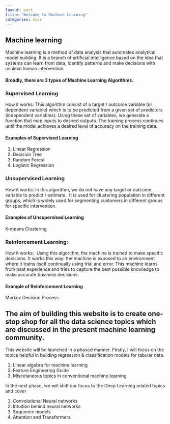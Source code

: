 ```yaml
---
layout: post
title: "Welcome to Machine Learning"
categories: misc
---
```

## Machine learning

Machine learning is a method of data analysis that automates analytical model building. It is a branch of artificial intelligence based on the idea that systems can learn from data, identify patterns and make decisions with minimal human intervention. 

#### Broadly, there are 3 types of Machine Learning Algorithms..
### Supervised Learning
How it works: This algorithm consist of a target / outcome variable (or dependent variable) which is to be predicted from a given set of predictors (independent variables). Using these set of variables, we generate a function that map inputs to desired outputs. The training process continues until the model achieves a desired level of accuracy on the training data. 
#### Examples of Supervised Learning 
1. Linear Regression
2. Decision Tree
3. Random Forest
4. Logistic Regression

### Unsupervised Learning
How it works: In this algorithm, we do not have any target or outcome variable to predict / estimate.  It is used for clustering population in different groups, which is widely used for segmenting customers in different groups for specific intervention. 
#### Examples of Unsupervised Learning 
K-means Clustering
 
### Reinforcement Learning:
How it works:  Using this algorithm, the machine is trained to make specific decisions. It works this way: the machine is exposed to an environment where it trains itself continually using trial and error. This machine learns from past experience and tries to capture the best possible knowledge to make accurate business decisions. 
#### Example of Reinforcement Learning
Markov Decision Process


## The aim of building this website is to create one-stop shop for all the data science topics which are discussed in the present machine learning community.

This website will be launched in a phased manner. Firstly, I will focus on the topics helpful in building regression & classification models for tabular data.
1. Linear algebra for machine learning
2. Feature Engineering Guide
3. Miscelaneous topics in conventional machine learning

In the next phase, we will shift our focus to the Deep Learning related topics and cover 
1. Convolutional Neural networks
2. Intuition behind neural networks
3. Sequence models
4. Attention and Transformers
